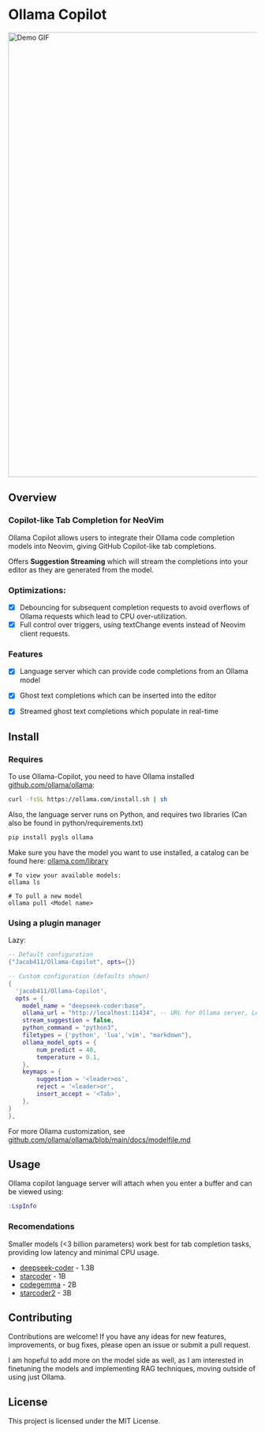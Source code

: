 # Ollama Copilot
<img src="assets/demoV2.gif" width="900"  alt="Demo GIF">


## Overview
### Copilot-like Tab Completion for NeoVim
Ollama Copilot allows users to integrate their Ollama code completion models into Neovim, giving GitHub Copilot-like tab completions.  
  
Offers **Suggestion Streaming** which will stream the completions into your editor as they are generated from the model.

### Optimizations:
- [x] Debouncing for subsequent completion requests to avoid overflows of Ollama requests which lead to CPU over-utilization.
- [x] Full control over triggers, using textChange events instead of Neovim client requests.
### Features
- [x] Language server which can provide code completions from an Ollama model
- [x] Ghost text completions which can be inserted into the editor
- [x] Streamed ghost text completions which populate in real-time


## Install
### Requires
To use Ollama-Copilot, you need to have Ollama installed [github.com/ollama/ollama](https://github.com/ollama/ollama):  
```bash
curl -fsSL https://ollama.com/install.sh | sh
```
Also, the language server runs on Python, and requires two libraries (Can also be found in python/requirements.txt)
```bash
pip install pygls ollama
```
Make sure you have the model you want to use installed, a catalog can be found here: [ollama.com/library](https://ollama.com/library?q=code)
```
# To view your available models:
ollama ls

# To pull a new model
ollama pull <Model name>
```
### Using a plugin manager
Lazy:
```lua
-- Default configuration
{"Jacob411/Ollama-Copilot", opts={}}
```
```lua
-- Custom configuration (defaults shown)
{
  'jacob411/Ollama-Copilot',
  opts = {
    model_name = "deepseek-coder:base",
    ollama_url = "http://localhost:11434", -- URL for Ollama server, Leave blank to use default local instance.
    stream_suggestion = false,
    python_command = "python3",
    filetypes = {'python', 'lua','vim', "markdown"},
    ollama_model_opts = {
        num_predict = 40,
        temperature = 0.1,
    },
    keymaps = {
        suggestion = '<leader>os',
        reject = '<leader>or',
        insert_accept = '<Tab>',
    },
}
},
```
For more Ollama customization, see [github.com/ollama/ollama/blob/main/docs/modelfile.md](https://github.com/ollama/ollama/blob/main/docs/modelfile.md)

## Usage
Ollama copilot language server will attach when you enter a buffer and can be viewed using:
```lua
:LspInfo
```
### Recomendations
Smaller models (<3 billion parameters) work best for tab completion tasks, providing low latency and minimal CPU usage.
- [deepseek-coder](https://ollama.com/library/deepseek-coder:1.3b) - 1.3B
- [starcoder](https://ollama.com/library/starcoder:1b) - 1B
- [codegemma](https://ollama.com/library/codegemma:2b) - 2B
- [starcoder2](https://ollama.com/library/starcoder2:3b) - 3B
  
## Contributing
Contributions are welcome! If you have any ideas for new features, improvements, or bug fixes, please open an issue or submit a pull request.

I am hopeful to add more on the model side as well, as I am interested in finetuning the models and implementing RAG techniques, moving outside of using just Ollama.

## License
This project is licensed under the MIT License.

